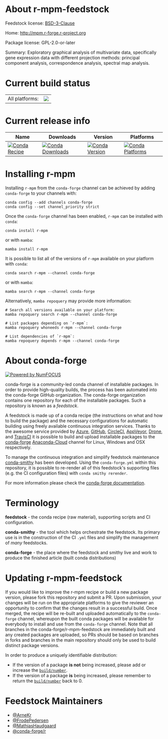 About r-mpm-feedstock
=====================

Feedstock license: [BSD-3-Clause](https://github.com/conda-forge/r-mpm-feedstock/blob/main/LICENSE.txt)

Home: http://mpm.r-forge.r-project.org

Package license: GPL-2.0-or-later

Summary: Exploratory graphical analysis of multivariate data, specifically gene expression data with different projection methods: principal component analysis, correspondence analysis, spectral map analysis.

Current build status
====================


<table><tr><td>All platforms:</td>
    <td>
      <a href="https://dev.azure.com/conda-forge/feedstock-builds/_build/latest?definitionId=4250&branchName=main">
        <img src="https://dev.azure.com/conda-forge/feedstock-builds/_apis/build/status/r-mpm-feedstock?branchName=main">
      </a>
    </td>
  </tr>
</table>

Current release info
====================

| Name | Downloads | Version | Platforms |
| --- | --- | --- | --- |
| [![Conda Recipe](https://img.shields.io/badge/recipe-r--mpm-green.svg)](https://anaconda.org/conda-forge/r-mpm) | [![Conda Downloads](https://img.shields.io/conda/dn/conda-forge/r-mpm.svg)](https://anaconda.org/conda-forge/r-mpm) | [![Conda Version](https://img.shields.io/conda/vn/conda-forge/r-mpm.svg)](https://anaconda.org/conda-forge/r-mpm) | [![Conda Platforms](https://img.shields.io/conda/pn/conda-forge/r-mpm.svg)](https://anaconda.org/conda-forge/r-mpm) |

Installing r-mpm
================

Installing `r-mpm` from the `conda-forge` channel can be achieved by adding `conda-forge` to your channels with:

```
conda config --add channels conda-forge
conda config --set channel_priority strict
```

Once the `conda-forge` channel has been enabled, `r-mpm` can be installed with `conda`:

```
conda install r-mpm
```

or with `mamba`:

```
mamba install r-mpm
```

It is possible to list all of the versions of `r-mpm` available on your platform with `conda`:

```
conda search r-mpm --channel conda-forge
```

or with `mamba`:

```
mamba search r-mpm --channel conda-forge
```

Alternatively, `mamba repoquery` may provide more information:

```
# Search all versions available on your platform:
mamba repoquery search r-mpm --channel conda-forge

# List packages depending on `r-mpm`:
mamba repoquery whoneeds r-mpm --channel conda-forge

# List dependencies of `r-mpm`:
mamba repoquery depends r-mpm --channel conda-forge
```


About conda-forge
=================

[![Powered by
NumFOCUS](https://img.shields.io/badge/powered%20by-NumFOCUS-orange.svg?style=flat&colorA=E1523D&colorB=007D8A)](https://numfocus.org)

conda-forge is a community-led conda channel of installable packages.
In order to provide high-quality builds, the process has been automated into the
conda-forge GitHub organization. The conda-forge organization contains one repository
for each of the installable packages. Such a repository is known as a *feedstock*.

A feedstock is made up of a conda recipe (the instructions on what and how to build
the package) and the necessary configurations for automatic building using freely
available continuous integration services. Thanks to the awesome service provided by
[Azure](https://azure.microsoft.com/en-us/services/devops/), [GitHub](https://github.com/),
[CircleCI](https://circleci.com/), [AppVeyor](https://www.appveyor.com/),
[Drone](https://cloud.drone.io/welcome), and [TravisCI](https://travis-ci.com/)
it is possible to build and upload installable packages to the
[conda-forge](https://anaconda.org/conda-forge) [Anaconda-Cloud](https://anaconda.org/)
channel for Linux, Windows and OSX respectively.

To manage the continuous integration and simplify feedstock maintenance
[conda-smithy](https://github.com/conda-forge/conda-smithy) has been developed.
Using the ``conda-forge.yml`` within this repository, it is possible to re-render all of
this feedstock's supporting files (e.g. the CI configuration files) with ``conda smithy rerender``.

For more information please check the [conda-forge documentation](https://conda-forge.org/docs/).

Terminology
===========

**feedstock** - the conda recipe (raw material), supporting scripts and CI configuration.

**conda-smithy** - the tool which helps orchestrate the feedstock.
                   Its primary use is in the construction of the CI ``.yml`` files
                   and simplify the management of *many* feedstocks.

**conda-forge** - the place where the feedstock and smithy live and work to
                  produce the finished article (built conda distributions)


Updating r-mpm-feedstock
========================

If you would like to improve the r-mpm recipe or build a new
package version, please fork this repository and submit a PR. Upon submission,
your changes will be run on the appropriate platforms to give the reviewer an
opportunity to confirm that the changes result in a successful build. Once
merged, the recipe will be re-built and uploaded automatically to the
`conda-forge` channel, whereupon the built conda packages will be available for
everybody to install and use from the `conda-forge` channel.
Note that all branches in the conda-forge/r-mpm-feedstock are
immediately built and any created packages are uploaded, so PRs should be based
on branches in forks and branches in the main repository should only be used to
build distinct package versions.

In order to produce a uniquely identifiable distribution:
 * If the version of a package **is not** being increased, please add or increase
   the [``build/number``](https://docs.conda.io/projects/conda-build/en/latest/resources/define-metadata.html#build-number-and-string).
 * If the version of a package **is** being increased, please remember to return
   the [``build/number``](https://docs.conda.io/projects/conda-build/en/latest/resources/define-metadata.html#build-number-and-string)
   back to 0.

Feedstock Maintainers
=====================

* [@ArneKr](https://github.com/ArneKr/)
* [@FrodePedersen](https://github.com/FrodePedersen/)
* [@MathiasHaudgaard](https://github.com/MathiasHaudgaard/)
* [@conda-forge/r](https://github.com/conda-forge/r/)

